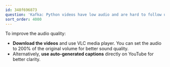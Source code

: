 ```yaml
---
id: 348f696873
question: 'Kafka: Python videos have low audio and are hard to follow up'
sort_order: 4000
---
```


To improve the audio quality:

- **Download the videos** and use VLC media player. You can set the audio to 200% of the original volume for better sound quality.
- Alternatively, **use auto-generated captions** directly on YouTube for better clarity.